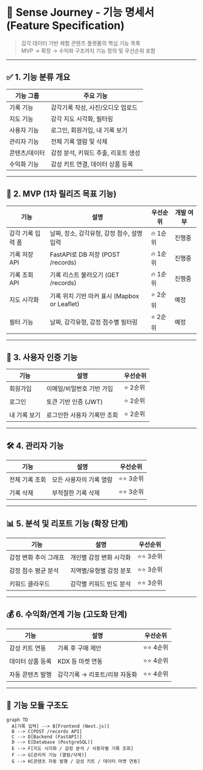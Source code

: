 
# 🧩 Sense Journey - 기능 명세서 (Feature Specification)

> 감각 데이터 기반 체험 콘텐츠 플랫폼의 핵심 기능 목록  
> MVP → 확장 → 수익화 구조까지 기능 정의 및 우선순위 포함

---

## ✅ 1. 기능 분류 개요

| 기능 그룹     | 주요 기능 |
|--------------|----------|
| 기록 기능     | 감각기록 작성, 사진/오디오 업로드 |
| 지도 기능     | 감각 지도 시각화, 필터링 |
| 사용자 기능   | 로그인, 회원가입, 내 기록 보기 |
| 관리자 기능   | 전체 기록 열람 및 삭제 |
| 콘텐츠/데이터 | 감정 분석, 키워드 추출, 리포트 생성 |
| 수익화 기능   | 감성 키트 연결, 데이터 상품 등록 |

---

## 🚀 2. MVP (1차 릴리즈 목표 기능)

| 기능 | 설명 | 우선순위 | 개발 여부 |
|------|------|----------|------------|
| 감각 기록 입력 폼 | 날짜, 장소, 감각유형, 감정 점수, 설명 입력 | 🔥 1순위 | 진행중 |
| 기록 저장 API | FastAPI로 DB 저장 (POST /records) | 🔥 1순위 | 진행중 |
| 기록 조회 API | 기록 리스트 불러오기 (GET /records) | 🔥 1순위 | 진행중 |
| 지도 시각화 | 기록 위치 기반 마커 표시 (Mapbox or Leaflet) | ⭐ 2순위 | 예정 |
| 필터 기능 | 날짜, 감각유형, 감정 점수별 필터링 | ⭐ 2순위 | 예정 |

---

## 🔐 3. 사용자 인증 기능

| 기능 | 설명 | 우선순위 |
|------|------|----------|
| 회원가입 | 이메일/비밀번호 기반 가입 | ⭐ 2순위 |
| 로그인 | 토큰 기반 인증 (JWT) | ⭐ 2순위 |
| 내 기록 보기 | 로그인한 사용자 기록만 조회 | ⭐ 2순위 |

---

## 🛠️ 4. 관리자 기능

| 기능 | 설명 | 우선순위 |
|------|------|----------|
| 전체 기록 조회 | 모든 사용자의 기록 열람 | ⭐⭐ 3순위 |
| 기록 삭제 | 부적절한 기록 삭제 | ⭐⭐ 3순위 |

---

## 📊 5. 분석 및 리포트 기능 (확장 단계)

| 기능 | 설명 | 우선순위 |
|------|------|----------|
| 감정 변화 추이 그래프 | 개인별 감정 변화 시각화 | ⭐⭐ 3순위 |
| 감정 점수 평균 분석 | 지역별/유형별 감정 분포 | ⭐⭐ 3순위 |
| 키워드 클라우드 | 감각별 키워드 빈도 분석 | ⭐⭐ 3순위 |

---

## 💰 6. 수익화/연계 기능 (고도화 단계)

| 기능 | 설명 | 우선순위 |
|------|------|----------|
| 감성 키트 연동 | 기록 후 구매 제안 | ⭐⭐ 4순위 |
| 데이터 상품 등록 | KDX 등 마켓 연동 | ⭐⭐ 4순위 |
| 자동 콘텐츠 발행 | 감각기록 → 리포트/리뷰 자동화 | ⭐⭐ 4순위 |

---

## 🧱 기능 모듈 구조도

```mermaid
graph TD
  A[기록 입력] --> B[Frontend (Next.js)]
  B --> C[POST /records API]
  C --> D[Backend (FastAPI)]
  D --> E[Database (PostgreSQL)]
  E --> F[지도 시각화 / 감정 분석 / 사용자별 기록 조회]
  F --> G[관리자 기능 (열람/삭제)]
  G --> H[콘텐츠 자동 발행 / 감성 키트 / 데이터 마켓 연동]


